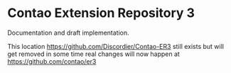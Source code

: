 # Contao Extension Repository 3

Documentation and draft implementation.

This location https://github.com/Discordier/Contao-ER3 still exists but will get removed in some time
real changes will now happen at https://github.com/contao/er3